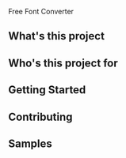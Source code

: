 Free Font Converter

## What's this project

## Who's this project for

## Getting Started

## Contributing

## Samples

